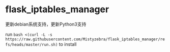 # flask_iptables_manager

更新debian系统支持，更新Python3支持

run `bash <(curl -L -s https://raw.githubusercontent.com/Mistyzebra/flask_iptables_manager/refs/heads/master/run.sh)` to install 
